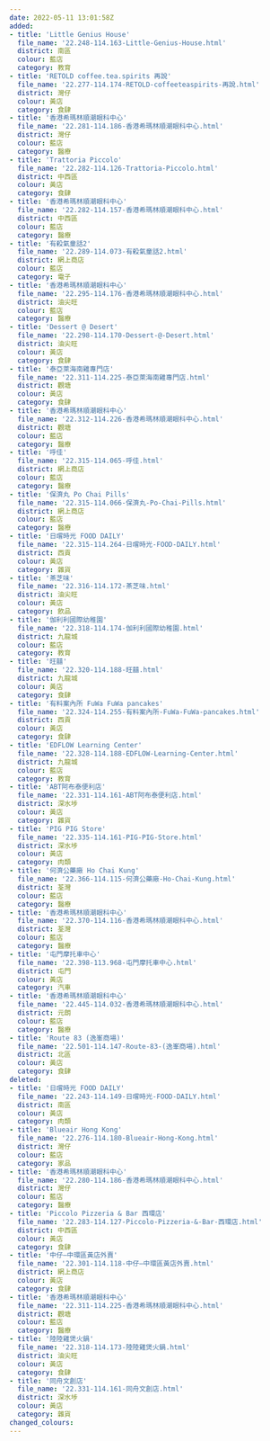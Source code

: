 ```yaml
---
date: 2022-05-11 13:01:58Z
added:
- title: 'Little Genius House'
  file_name: '22.248-114.163-Little-Genius-House.html'
  district: 南區
  colour: 藍店
  category: 教育
- title: 'RETOLD coffee.tea.spirits 再說'
  file_name: '22.277-114.174-RETOLD-coffeeteaspirits-再說.html'
  district: 灣仔
  colour: 黃店
  category: 食肆
- title: '香港希瑪林順潮眼科中心'
  file_name: '22.281-114.186-香港希瑪林順潮眼科中心.html'
  district: 灣仔
  colour: 藍店
  category: 醫療
- title: 'Trattoria Piccolo'
  file_name: '22.282-114.126-Trattoria-Piccolo.html'
  district: 中西區
  colour: 黃店
  category: 食肆
- title: '香港希瑪林順潮眼科中心'
  file_name: '22.282-114.157-香港希瑪林順潮眼科中心.html'
  district: 中西區
  colour: 藍店
  category: 醫療
- title: '有殺氣童話2'
  file_name: '22.289-114.073-有殺氣童話2.html'
  district: 網上商店
  colour: 藍店
  category: 電子
- title: '香港希瑪林順潮眼科中心'
  file_name: '22.295-114.176-香港希瑪林順潮眼科中心.html'
  district: 油尖旺
  colour: 藍店
  category: 醫療
- title: 'Dessert @ Desert'
  file_name: '22.298-114.170-Dessert-@-Desert.html'
  district: 油尖旺
  colour: 黃店
  category: 食肆
- title: '泰亞萊海南雞專門店'
  file_name: '22.311-114.225-泰亞萊海南雞專門店.html'
  district: 觀塘
  colour: 黃店
  category: 食肆
- title: '香港希瑪林順潮眼科中心'
  file_name: '22.312-114.226-香港希瑪林順潮眼科中心.html'
  district: 觀塘
  colour: 藍店
  category: 醫療
- title: '呼佳'
  file_name: '22.315-114.065-呼佳.html'
  district: 網上商店
  colour: 藍店
  category: 醫療
- title: '保濟丸 Po Chai Pills'
  file_name: '22.315-114.066-保濟丸-Po-Chai-Pills.html'
  district: 網上商店
  colour: 藍店
  category: 醫療
- title: '日嚐時光 FOOD DAILY'
  file_name: '22.315-114.264-日嚐時光-FOOD-DAILY.html'
  district: 西貢
  colour: 黃店
  category: 雜貨
- title: '茶芝味'
  file_name: '22.316-114.172-茶芝味.html'
  district: 油尖旺
  colour: 黃店
  category: 飲品
- title: '伽利利國際幼稚園'
  file_name: '22.318-114.174-伽利利國際幼稚園.html'
  district: 九龍城
  colour: 藍店
  category: 教育
- title: '旺囍'
  file_name: '22.320-114.188-旺囍.html'
  district: 九龍城
  colour: 黃店
  category: 食肆
- title: '有料案內所 FuWa FuWa pancakes'
  file_name: '22.324-114.255-有料案內所-FuWa-FuWa-pancakes.html'
  district: 西貢
  colour: 黃店
  category: 食肆
- title: 'EDFLOW Learning Center'
  file_name: '22.328-114.188-EDFLOW-Learning-Center.html'
  district: 九龍城
  colour: 藍店
  category: 教育
- title: 'ABT阿布泰便利店'
  file_name: '22.331-114.161-ABT阿布泰便利店.html'
  district: 深水埗
  colour: 黃店
  category: 雜貨
- title: 'PIG PIG Store'
  file_name: '22.335-114.161-PIG-PIG-Store.html'
  district: 深水埗
  colour: 黃店
  category: 肉類
- title: '何濟公藥廠 Ho Chai Kung'
  file_name: '22.366-114.115-何濟公藥廠-Ho-Chai-Kung.html'
  district: 荃灣
  colour: 藍店
  category: 醫療
- title: '香港希瑪林順潮眼科中心'
  file_name: '22.370-114.116-香港希瑪林順潮眼科中心.html'
  district: 荃灣
  colour: 藍店
  category: 醫療
- title: '屯門摩托車中心'
  file_name: '22.398-113.968-屯門摩托車中心.html'
  district: 屯門
  colour: 黃店
  category: 汽車
- title: '香港希瑪林順潮眼科中心'
  file_name: '22.445-114.032-香港希瑪林順潮眼科中心.html'
  district: 元朗
  colour: 藍店
  category: 醫療
- title: 'Route 83 (逸峯商場)'
  file_name: '22.501-114.147-Route-83-(逸峯商場).html'
  district: 北區
  colour: 黃店
  category: 食肆
deleted:
- title: '日嚐時光 FOOD DAILY'
  file_name: '22.243-114.149-日嚐時光-FOOD-DAILY.html'
  district: 南區
  colour: 黃店
  category: 肉類
- title: 'Blueair Hong Kong'
  file_name: '22.276-114.180-Blueair-Hong-Kong.html'
  district: 灣仔
  colour: 藍店
  category: 家品
- title: '香港希瑪林順潮眼科中心'
  file_name: '22.280-114.186-香港希瑪林順潮眼科中心.html'
  district: 灣仔
  colour: 藍店
  category: 醫療
- title: 'Piccolo Pizzeria & Bar 西環店'
  file_name: '22.283-114.127-Piccolo-Pizzeria-&-Bar-西環店.html'
  district: 中西區
  colour: 黃店
  category: 食肆
- title: '中仔–中環區黃店外賣'
  file_name: '22.301-114.118-中仔–中環區黃店外賣.html'
  district: 網上商店
  colour: 黃店
  category: 食肆
- title: '香港希瑪林順潮眼科中心'
  file_name: '22.311-114.225-香港希瑪林順潮眼科中心.html'
  district: 觀塘
  colour: 藍店
  category: 醫療
- title: '陸陸雞煲火鍋'
  file_name: '22.318-114.173-陸陸雞煲火鍋.html'
  district: 油尖旺
  colour: 黃店
  category: 食肆
- title: '同舟文創店'
  file_name: '22.331-114.161-同舟文創店.html'
  district: 深水埗
  colour: 黃店
  category: 雜貨
changed_colours:
---
```

